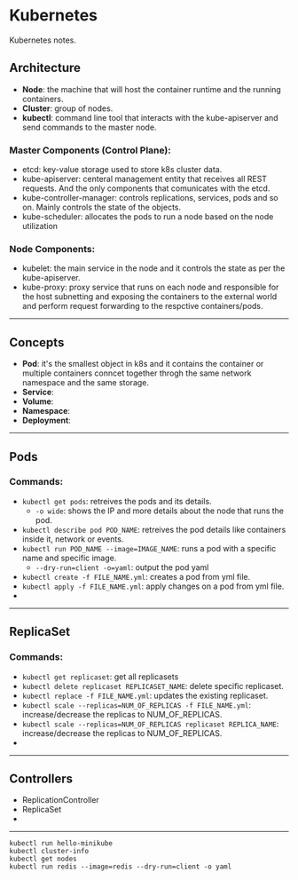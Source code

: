 # Kubernetes #
Kubernetes notes. 

## Architecture

- **Node**: the machine that will host the container runtime and the running containers.
- **Cluster**: group of nodes.
- **kubectl**: command line tool that interacts with the kube-apiserver and send commands to the master node.

### Master Components (Control Plane):
- etcd: key-value storage used to store k8s cluster data.
- kube-apiserver: centeral management entity that receives all REST requests. And the only components that comunicates with the etcd.
- kube-controller-manager: controls replications, services, pods and so on. Mainly controls the state of the objects.
- kube-scheduler: allocates the pods to run a node based on the node utilization 

### Node Components:
- kubelet: the main service in the node and it controls the state as per the kube-apiserver.
- kube-proxy: proxy service that runs on each node and responsible for the host subnetting and exposing the containers to the external world and perform request forwarding to the respctive containers/pods.

---

## Concepts
- **Pod**: it's the smallest object in k8s and it contains the container or multiple containers conncet together throgh the same network namespace and the same storage.
- **Service**: 
- **Volume**: 
- **Namespace**: 
- **Deployment**: 


---

## Pods
### Commands:
- `kubectl get pods`: retreives the pods and its details.
  - `-o wide`: shows the IP and more details about the node that runs the pod.
- `kubectl describe pod POD_NAME`: retreives the pod details like containers inside it, network or events.
- `kubectl run POD_NAME --image=IMAGE_NAME`: runs a pod with a specific name and specific image.
  - `--dry-run=client -o=yaml`: output the pod yaml
- `kubectl create -f FILE_NAME.yml`: creates a pod from yml file.
- `kubectl apply -f FILE_NAME.yml`: apply changes on a pod from yml file.
- 

---

## ReplicaSet
### Commands:
- `kubectl get replicaset`: get all replicasets
- `kubectl delete replicaset REPLICASET_NAME`: delete specific replicaset.
- `kubectl replace -f FILE_NAME.yml`: updates the existing replicaset.
- `kubectl scale --replicas=NUM_OF_REPLICAS -f FILE_NAME.yml`: increase/decrease the replicas to NUM_OF_REPLICAS.
- `kubectl scale --replicas=NUM_OF_REPLICAS replicaset REPLICA_NAME`: increase/decrease the replicas to NUM_OF_REPLICAS.
- 

---

## Controllers
- ReplicationController
- ReplicaSet
- 
---


```
kubectl run hello-minikube
kubectl cluster-info
kubectl get nodes
kubectl run redis --image=redis --dry-run=client -o yaml
```
